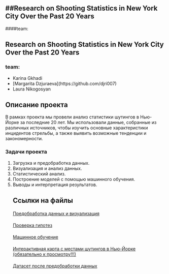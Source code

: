 ##Research on Shooting Statistics in New York City Over the Past 20 Years
----
####team:


<!DOCTYPE html>
<html>
<head>
</head>
<body>
  <h2>                        Research on Shooting Statistics in New York City Over the Past 20 Years</h2>
  <h3>team:</h3>
  <ul>
    <li>Karina Gkhadi</li>
    <li>[Margarita Dzjuraeva](https://github.com/djri007) </li>
    <li>Laura Nikogosyan</li>
    
  </ul>
  <h2>Описание проекта</h2>
  <p>В рамках проекта мы провели анализ статистики шутингов в Нью-Йорке за последние 20 лет. Мы использовали данные, собранные из различных источников, чтобы изучить основные характеристики инцидентов стрельбы, а также выявить возможные тенденции и закономерности.</p>
  <h3>Задачи проекта</h3>
  <ol>
    <li>Загрузка и предобработка данных.</li>  
    <li>Визуализация и анализ данных.</li>
    <li>Статистический анализ.</li>
    <li>Построение моделей с помощью машинного обучения.</li>
    <li>Выводы и интерпретация результатов.</li> 
  <h2>Ссылки на файлы</h2>
  <p style="margin-bottom: 20px;"></p>
  <a href="https://github.com/djri007/project_mayhem/blob/main/project2023/data_preprocessing_and_visualisations.ipynb">Предобработка данных и визуализация</a>
  <p style="margin-bottom: 20px;"></p>
  <a href="https://github.com/djri007/project_mayhem/blob/main/project2023/hypothesis.ipynb">Проверка гипотез</a>
  <p style="margin-bottom: 20px;"></p>
  <a href="https://github.com/djri007/project_mayhem/blob/main/project2023/ML.ipynb">Машинное обучение</a>
  <p style="margin-bottom: 20px;"></p>
  <a href="https://github.com/djri007/project_mayhem/blob/main/project2023/map_NYPD.html">Интерактивная карта с местами шутингов в Нью-Йорке (обязательно к просмотру!!!)</a>
  <p style="margin-bottom: 20px;"></p>
  <a href="https://github.com/djri007/project_mayhem/blob/main/project2023/data/df1.csv">Датасет после предобработки данных</a>
  </ol>
</body>
</html>
